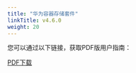 ```yaml
---
title: "华为容器存储套件"
linkTitle: v4.6.0
weight: 20
---
```


您可以通过以下链接，获取PDF版用户指南：

<a class="btn btn-lg btn-secondary me-3 mb-4" href="https://github.com/Huawei/eSDK_K8S_Plugin/blob/v4.6/docs/eSDK%20Huawei%20Storage%20Kubernetes%20CSI%20Plugins%20V4.6.0%20%E7%94%A8%E6%88%B7%E6%8C%87%E5%8D%97%2002.pdf">
  PDF下载 <i class="fa-solid fa-file-pdf"></i>
</a>
